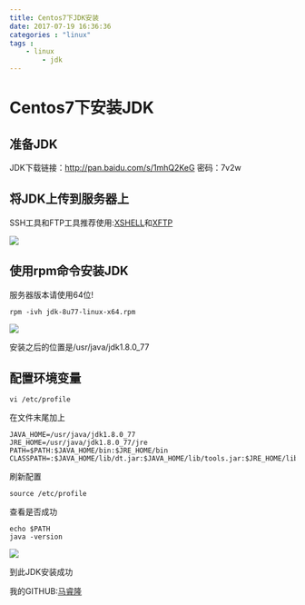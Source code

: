 ```yaml
---
title: Centos7下JDK安装
date: 2017-07-19 16:36:36
categories : "linux"
tags : 
 	- linux
        - jdk
---
```



# Centos7下安装JDK

## 准备JDK

JDK下载链接：http://pan.baidu.com/s/1mhQ2KeG 密码：7v2w

## 将JDK上传到服务器上

SSH工具和FTP工具推荐使用:[XSHELL](https://www.netsarang.com/xshell_download.html)和[XFTP](https://www.netsarang.com/products/xfp_overview.html)

![](http://osluooofp.bkt.clouddn.com/17-7-19/95386738.jpg)



<!-- more -->

## 使用rpm命令安装JDK

服务器版本请使用64位!

``` shell
rpm -ivh jdk-8u77-linux-x64.rpm
```

![](http://osluooofp.bkt.clouddn.com/17-7-19/20838230.jpg)

安装之后的位置是/usr/java/jdk1.8.0_77

## 配置环境变量

``` shell
vi /etc/profile
```

在文件末尾加上

``` shell
JAVA_HOME=/usr/java/jdk1.8.0_77
JRE_HOME=/usr/java/jdk1.8.0_77/jre
PATH=$PATH:$JAVA_HOME/bin:$JRE_HOME/bin
CLASSPATH=:$JAVA_HOME/lib/dt.jar:$JAVA_HOME/lib/tools.jar:$JRE_HOME/lib
```

刷新配置

``` shell
source /etc/profile
```

查看是否成功

``` shell
echo $PATH
java -version
```

![](http://osluooofp.bkt.clouddn.com/17-7-19/32117699.jpg)

到此JDK安装成功

我的GITHUB:[马睿隆](https://github.com/maruilong)